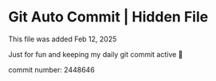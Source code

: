 # Git Auto Commit | Hidden File

This file was added Feb 12, 2025

Just for fun and keeping my daily git commit active 🤪

commit number: 2448646
